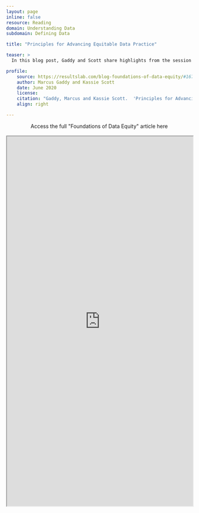 ```yaml
---
layout: page
inline: false
resource: Reading
domain: Understanding Data
subdomain: Defining Data

title: "Principles for Advancing Equitable Data Practice"

teaser: >
  In this blog post, Gaddy and Scott share highlights from the session around what data equity means, why ‘data is objective’ is a myth, and how you can begin to build a more equitable data practice.

profile:
    source: https://resultslab.com/blog-foundations-of-data-equity/#1674152295196-987e18dd-deaa
    author: Marcus Gaddy and Kassie Scott
    date: June 2020
    license: 
    citation: "Gaddy, Marcus and Kassie Scott.  'Principles for Advancing Equitable Data Practice.' Urban.org, June 2020, https://resultslab.com/blog-foundations-of-data-equity/#1674152295196-987e18dd-deaa. Accessed 4 June 2023. (Copyright © June 2020. Urban Institute. Permission is granted for reproduction of this file, with attribution to the Urban Institute.)"
    align: right

---
```


<link rel="stylesheet" href="https://cdn.jsdelivr.net/npm/@shoelace-style/shoelace@2.5.2/cdn/themes/light.css" />
<script type="module" src="https://cdn.jsdelivr.net/npm/@shoelace-style/shoelace@2.5.2/cdn/shoelace.js" ></script>

<div>
  <center>
  <sl-button-group label="Alignment">
  <sl-button href="https://resultslab.com/blog-foundations-of-data-equity/#1674152295196-987e18dd-deaa">Access the full "Foundations of Data Equity" article here</sl-button>
  </sl-button-group>
</center>
</div>

<br>

<iframe width="100%" height="1000" src="https://resultslab.com/blog-foundations-of-data-equity/#1674152295196-987e18dd-deaa" allowfullscreen>iFrame HERE</iframe>
